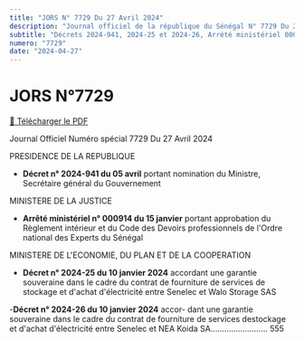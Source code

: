 ```yaml
---
title: "JORS N° 7729 Du 27 Avril 2024"
description: "Journal officiel de la république du Sénégal N° 7729 Du 27 Avril 2024"
subtitle: "Décrets 2024-941, 2024-25 et 2024-26, Arrété ministériel 000914"
numero: "7729"
date: "2024-04-27"
---
```


# JORS N°7729

<a href="/pdf/jors/JO-7729-du-27-avril-2024.pdf" target="_blank">📄 Télécharger le PDF</a>

Journal Officiel Numéro spécial 7729 Du 27 Avril 2024

PRESIDENCE DE LA REPUBLIQUE

- **Décret n° 2024-941 du 05 avril** portant nomination du Ministre, Secrétaire général du Gouvernement

MINISTERE DE LA JUSTICE

- **Arrêté ministériel n° 000914 du 15 janvier** portant approbation du Règlement intérieur et du Code des Devoirs professionnels de l'Ordre national des Experts du Sénégal

MINISTERE DE L'ECONOMIE, DU PLAN ET DE LA COOPERATION

- **Décret n° 2024-25 du 10 janvier 2024** accordant une garantie souveraine dans le cadre du contrat de fourniture de services de stockage et d'achat d'électricité entre Senelec et Walo Storage SAS

-**Décret n° 2024-26 du 10 janvier 2024** accor- dant une garantie souveraine dans le cadre du contrat de fourniture de services destockage et d'achat d'électricité entre Senelec et NEA Koida SA......................... 555
